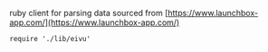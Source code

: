 ruby client for parsing data sourced from [https://www.launchbox-app.com/](https://www.launchbox-app.com/)

```
require './lib/eivu'
```
